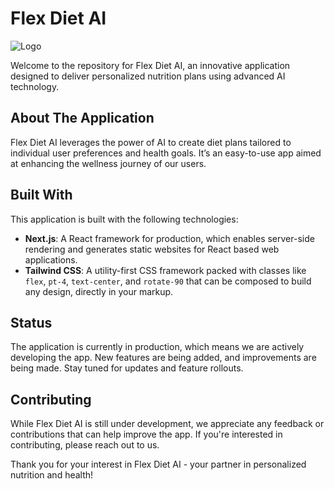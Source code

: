 # Flex Diet AI

![Logo](https://github.com/gabrielkrapp/flex-diet-ai/assets/109620152/cd7728c7-06b1-42b9-8754-288b65f241c9)

Welcome to the repository for Flex Diet AI, an innovative application designed to deliver personalized nutrition plans using advanced AI technology.

## About The Application

Flex Diet AI leverages the power of AI to create diet plans tailored to individual user preferences and health goals. It’s an easy-to-use app aimed at enhancing the wellness journey of our users.

## Built With

This application is built with the following technologies:

- **Next.js**: A React framework for production, which enables server-side rendering and generates static websites for React based web applications.
- **Tailwind CSS**: A utility-first CSS framework packed with classes like `flex`, `pt-4`, `text-center`, and `rotate-90` that can be composed to build any design, directly in your markup.

## Status

The application is currently in production, which means we are actively developing the app. New features are being added, and improvements are being made. Stay tuned for updates and feature rollouts.

## Contributing

While Flex Diet AI is still under development, we appreciate any feedback or contributions that can help improve the app. If you're interested in contributing, please reach out to us.

Thank you for your interest in Flex Diet AI - your partner in personalized nutrition and health!
